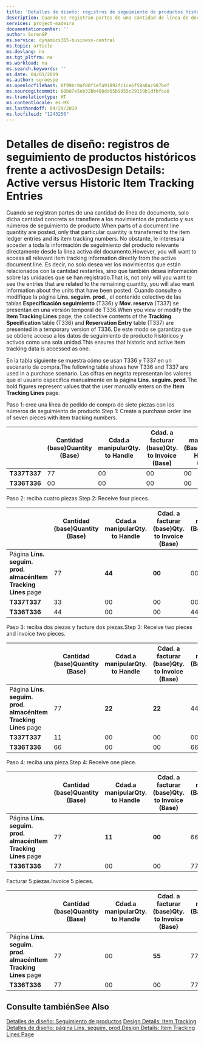 ```yaml
---
title: 'Detalles de diseño: registros de seguimiento de productos históricos frente a activos | Documentos de Microsoft'
description: Cuando se registran partes de una cantidad de línea de documento, solo dicha cantidad concreta se transfiere a los movimientos de producto y sus números de seguimiento de producto. No obstante, le interesará acceder a toda la información de seguimiento del producto relevante directamente desde la línea activa del documento. Es decir, no solo desea ver los movimientos que están relacionados con la cantidad restantes, sino que también desea información sobre las unidades que se han registrado. Cuando consulte o modifique la página **Líns. seguim. prod.**, el contenido colectivo de las tablas **Especificación seguimiento** (T336) y **Mov. reserva** (T337) se presentan en una versión temporal de T336. De este modo se garantiza que se obtiene acceso a los datos de seguimiento de producto históricos y activos como una sola unidad.
services: project-madeira
documentationcenter: ''
author: SorenGP
ms.service: dynamics365-business-central
ms.topic: article
ms.devlang: na
ms.tgt_pltfrm: na
ms.workload: na
ms.search.keywords: ''
ms.date: 04/01/2019
ms.author: sgroespe
ms.openlocfilehash: 0f99bc9af80f1efa91892fc1ce6f59a8ac987bef
ms.sourcegitcommit: 60b87e5eb32bb408dd65b9855c29159b1dfbfca8
ms.translationtype: HT
ms.contentlocale: es-MX
ms.lasthandoff: 04/29/2019
ms.locfileid: "1243256"
---
```

# <a name="design-details-active-versus-historic-item-tracking-entries"></a><span data-ttu-id="4d512-107">Detalles de diseño: registros de seguimiento de productos históricos frente a activos</span><span class="sxs-lookup"><span data-stu-id="4d512-107">Design Details: Active versus Historic Item Tracking Entries</span></span>
<span data-ttu-id="4d512-108">Cuando se registran partes de una cantidad de línea de documento, solo dicha cantidad concreta se transfiere a los movimientos de producto y sus números de seguimiento de producto.</span><span class="sxs-lookup"><span data-stu-id="4d512-108">When parts of a document line quantity are posted, only that particular quantity is transferred to the item ledger entries and its item tracking numbers.</span></span> <span data-ttu-id="4d512-109">No obstante, le interesará acceder a toda la información de seguimiento del producto relevante directamente desde la línea activa del documento.</span><span class="sxs-lookup"><span data-stu-id="4d512-109">However, you will want to access all relevant item tracking information directly from the active document line.</span></span> <span data-ttu-id="4d512-110">Es decir, no solo desea ver los movimientos que están relacionados con la cantidad restantes, sino que también desea información sobre las unidades que se han registrado.</span><span class="sxs-lookup"><span data-stu-id="4d512-110">That is, not only will you want to see the entries that are related to the remaining quantity, you will also want information about the units that have been posted.</span></span> <span data-ttu-id="4d512-111">Cuando consulte o modifique la página **Líns. seguim. prod.**, el contenido colectivo de las tablas **Especificación seguimiento** (T336) y **Mov. reserva** (T337) se presentan en una versión temporal de T336.</span><span class="sxs-lookup"><span data-stu-id="4d512-111">When you view or modify the **Item Tracking Lines** page, the collective contents of the **Tracking Specification** table (T336) and **Reservation Entry** table (T337) are presented in a temporary version of T336.</span></span> <span data-ttu-id="4d512-112">De este modo se garantiza que se obtiene acceso a los datos de seguimiento de producto históricos y activos como una sola unidad.</span><span class="sxs-lookup"><span data-stu-id="4d512-112">This ensures that historic and active item tracking data is accessed as one.</span></span>  

 <span data-ttu-id="4d512-113">En la tabla siguiente se muestra cómo se usan T336 y T337 en un escenario de compra.</span><span class="sxs-lookup"><span data-stu-id="4d512-113">The following table shows how T336 and T337 are used in a purchase scenario.</span></span> <span data-ttu-id="4d512-114">Las cifras en negrita representan los valores que el usuario especifica manualmente en la página **Líns. seguim. prod.**</span><span class="sxs-lookup"><span data-stu-id="4d512-114">The bold figures represent values that the user manually enters on the **Item Tracking Lines** page.</span></span>  

 <span data-ttu-id="4d512-115">Paso 1: cree una línea de pedido de compra de siete piezas con los números de seguimiento de producto.</span><span class="sxs-lookup"><span data-stu-id="4d512-115">Step 1: Create a purchase order line of seven pieces with item tracking numbers.</span></span>  

||<span data-ttu-id="4d512-116">**Cantidad (base)**</span><span class="sxs-lookup"><span data-stu-id="4d512-116">**Quantity (Base)**</span></span>|<span data-ttu-id="4d512-117">**Cdad.a manipular**</span><span class="sxs-lookup"><span data-stu-id="4d512-117">**Qty. to Handle**</span></span>|<span data-ttu-id="4d512-118">**Cdad. a facturar (base)**</span><span class="sxs-lookup"><span data-stu-id="4d512-118">**Qty. to Invoice (Base)**</span></span>|<span data-ttu-id="4d512-119">**Cdad. manipulada (Base)**</span><span class="sxs-lookup"><span data-stu-id="4d512-119">**Quantity Handled (Base)**</span></span>|<span data-ttu-id="4d512-120">**Cdad. facturada (Base)**</span><span class="sxs-lookup"><span data-stu-id="4d512-120">**Quantity Invoiced (Base)**</span></span>|  
|-|----------------------------------------------|--------------------------------------------|------------------------------------------------------|-------------------------------------------------------|--------------------------------------------------------|  
|<span data-ttu-id="4d512-121">**T337**</span><span class="sxs-lookup"><span data-stu-id="4d512-121">**T337**</span></span>|<span data-ttu-id="4d512-122">7</span><span class="sxs-lookup"><span data-stu-id="4d512-122">7</span></span>|<span data-ttu-id="4d512-123">0</span><span class="sxs-lookup"><span data-stu-id="4d512-123">0</span></span>|<span data-ttu-id="4d512-124">0</span><span class="sxs-lookup"><span data-stu-id="4d512-124">0</span></span>|<span data-ttu-id="4d512-125">0</span><span class="sxs-lookup"><span data-stu-id="4d512-125">0</span></span>|<span data-ttu-id="4d512-126">0</span><span class="sxs-lookup"><span data-stu-id="4d512-126">0</span></span>|  
|<span data-ttu-id="4d512-127">**T336**</span><span class="sxs-lookup"><span data-stu-id="4d512-127">**T336**</span></span>|<span data-ttu-id="4d512-128">0</span><span class="sxs-lookup"><span data-stu-id="4d512-128">0</span></span>|<span data-ttu-id="4d512-129">0</span><span class="sxs-lookup"><span data-stu-id="4d512-129">0</span></span>|<span data-ttu-id="4d512-130">0</span><span class="sxs-lookup"><span data-stu-id="4d512-130">0</span></span>|<span data-ttu-id="4d512-131">0</span><span class="sxs-lookup"><span data-stu-id="4d512-131">0</span></span>|<span data-ttu-id="4d512-132">0</span><span class="sxs-lookup"><span data-stu-id="4d512-132">0</span></span>|  

 <span data-ttu-id="4d512-133">Paso 2: reciba cuatro piezas.</span><span class="sxs-lookup"><span data-stu-id="4d512-133">Step 2: Receive four pieces.</span></span>  

||<span data-ttu-id="4d512-134">**Cantidad (base)**</span><span class="sxs-lookup"><span data-stu-id="4d512-134">**Quantity (Base)**</span></span>|<span data-ttu-id="4d512-135">**Cdad.a manipular**</span><span class="sxs-lookup"><span data-stu-id="4d512-135">**Qty. to Handle**</span></span>|<span data-ttu-id="4d512-136">**Cdad. a facturar (base)**</span><span class="sxs-lookup"><span data-stu-id="4d512-136">**Qty. to Invoice (Base)**</span></span>|<span data-ttu-id="4d512-137">**Cdad. manipulada (Base)**</span><span class="sxs-lookup"><span data-stu-id="4d512-137">**Quantity Handled (Base)**</span></span>|<span data-ttu-id="4d512-138">**Cdad. facturada (Base)**</span><span class="sxs-lookup"><span data-stu-id="4d512-138">**Quantity Invoiced (Base)**</span></span>|  
|-|----------------------------------------------|--------------------------------------------|------------------------------------------------------|-------------------------------------------------------|--------------------------------------------------------|  
|<span data-ttu-id="4d512-139">Página **Líns. seguim. prod. almacén**</span><span class="sxs-lookup"><span data-stu-id="4d512-139">**Item Tracking Lines** page</span></span>|<span data-ttu-id="4d512-140">7</span><span class="sxs-lookup"><span data-stu-id="4d512-140">7</span></span>|<span data-ttu-id="4d512-141">**4**</span><span class="sxs-lookup"><span data-stu-id="4d512-141">**4**</span></span>|<span data-ttu-id="4d512-142">**0**</span><span class="sxs-lookup"><span data-stu-id="4d512-142">**0**</span></span>|<span data-ttu-id="4d512-143">0</span><span class="sxs-lookup"><span data-stu-id="4d512-143">0</span></span>|<span data-ttu-id="4d512-144">0</span><span class="sxs-lookup"><span data-stu-id="4d512-144">0</span></span>|  
|<span data-ttu-id="4d512-145">**T337**</span><span class="sxs-lookup"><span data-stu-id="4d512-145">**T337**</span></span>|<span data-ttu-id="4d512-146">3</span><span class="sxs-lookup"><span data-stu-id="4d512-146">3</span></span>|<span data-ttu-id="4d512-147">0</span><span class="sxs-lookup"><span data-stu-id="4d512-147">0</span></span>|<span data-ttu-id="4d512-148">0</span><span class="sxs-lookup"><span data-stu-id="4d512-148">0</span></span>|<span data-ttu-id="4d512-149">0</span><span class="sxs-lookup"><span data-stu-id="4d512-149">0</span></span>|<span data-ttu-id="4d512-150">0</span><span class="sxs-lookup"><span data-stu-id="4d512-150">0</span></span>|  
|<span data-ttu-id="4d512-151">**T336**</span><span class="sxs-lookup"><span data-stu-id="4d512-151">**T336**</span></span>|<span data-ttu-id="4d512-152">4</span><span class="sxs-lookup"><span data-stu-id="4d512-152">4</span></span>|<span data-ttu-id="4d512-153">0</span><span class="sxs-lookup"><span data-stu-id="4d512-153">0</span></span>|<span data-ttu-id="4d512-154">0</span><span class="sxs-lookup"><span data-stu-id="4d512-154">0</span></span>|<span data-ttu-id="4d512-155">4</span><span class="sxs-lookup"><span data-stu-id="4d512-155">4</span></span>|<span data-ttu-id="4d512-156">0</span><span class="sxs-lookup"><span data-stu-id="4d512-156">0</span></span>|  

 <span data-ttu-id="4d512-157">Paso 3: reciba dos piezas y facture dos piezas.</span><span class="sxs-lookup"><span data-stu-id="4d512-157">Step 3: Receive two pieces and invoice two pieces.</span></span>  

||<span data-ttu-id="4d512-158">**Cantidad (base)**</span><span class="sxs-lookup"><span data-stu-id="4d512-158">**Quantity (Base)**</span></span>|<span data-ttu-id="4d512-159">**Cdad.a manipular**</span><span class="sxs-lookup"><span data-stu-id="4d512-159">**Qty. to Handle**</span></span>|<span data-ttu-id="4d512-160">**Cdad. a facturar (base)**</span><span class="sxs-lookup"><span data-stu-id="4d512-160">**Qty. to Invoice (Base)**</span></span>|<span data-ttu-id="4d512-161">**Cdad. manipulada (Base)**</span><span class="sxs-lookup"><span data-stu-id="4d512-161">**Quantity Handled (Base)**</span></span>|<span data-ttu-id="4d512-162">**Cdad. facturada (Base)**</span><span class="sxs-lookup"><span data-stu-id="4d512-162">**Quantity Invoiced (Base)**</span></span>|  
|-|----------------------------------------------|--------------------------------------------|------------------------------------------------------|-------------------------------------------------------|--------------------------------------------------------|  
|<span data-ttu-id="4d512-163">Página **Líns. seguim. prod. almacén**</span><span class="sxs-lookup"><span data-stu-id="4d512-163">**Item Tracking Lines** page</span></span>|<span data-ttu-id="4d512-164">7</span><span class="sxs-lookup"><span data-stu-id="4d512-164">7</span></span>|<span data-ttu-id="4d512-165">**2**</span><span class="sxs-lookup"><span data-stu-id="4d512-165">**2**</span></span>|<span data-ttu-id="4d512-166">**2**</span><span class="sxs-lookup"><span data-stu-id="4d512-166">**2**</span></span>|<span data-ttu-id="4d512-167">4</span><span class="sxs-lookup"><span data-stu-id="4d512-167">4</span></span>|<span data-ttu-id="4d512-168">0</span><span class="sxs-lookup"><span data-stu-id="4d512-168">0</span></span>|  
|<span data-ttu-id="4d512-169">**T337**</span><span class="sxs-lookup"><span data-stu-id="4d512-169">**T337**</span></span>|<span data-ttu-id="4d512-170">1</span><span class="sxs-lookup"><span data-stu-id="4d512-170">1</span></span>|<span data-ttu-id="4d512-171">0</span><span class="sxs-lookup"><span data-stu-id="4d512-171">0</span></span>|<span data-ttu-id="4d512-172">0</span><span class="sxs-lookup"><span data-stu-id="4d512-172">0</span></span>|<span data-ttu-id="4d512-173">0</span><span class="sxs-lookup"><span data-stu-id="4d512-173">0</span></span>|<span data-ttu-id="4d512-174">0</span><span class="sxs-lookup"><span data-stu-id="4d512-174">0</span></span>|  
|<span data-ttu-id="4d512-175">**T336**</span><span class="sxs-lookup"><span data-stu-id="4d512-175">**T336**</span></span>|<span data-ttu-id="4d512-176">6</span><span class="sxs-lookup"><span data-stu-id="4d512-176">6</span></span>|<span data-ttu-id="4d512-177">0</span><span class="sxs-lookup"><span data-stu-id="4d512-177">0</span></span>|<span data-ttu-id="4d512-178">0</span><span class="sxs-lookup"><span data-stu-id="4d512-178">0</span></span>|<span data-ttu-id="4d512-179">6</span><span class="sxs-lookup"><span data-stu-id="4d512-179">6</span></span>|<span data-ttu-id="4d512-180">2</span><span class="sxs-lookup"><span data-stu-id="4d512-180">2</span></span>|  

 <span data-ttu-id="4d512-181">Paso 4: reciba una pieza.</span><span class="sxs-lookup"><span data-stu-id="4d512-181">Step 4: Receive one piece.</span></span>  

||<span data-ttu-id="4d512-182">**Cantidad (base)**</span><span class="sxs-lookup"><span data-stu-id="4d512-182">**Quantity (Base)**</span></span>|<span data-ttu-id="4d512-183">**Cdad.a manipular**</span><span class="sxs-lookup"><span data-stu-id="4d512-183">**Qty. to Handle**</span></span>|<span data-ttu-id="4d512-184">**Cdad. a facturar (base)**</span><span class="sxs-lookup"><span data-stu-id="4d512-184">**Qty. to Invoice (Base)**</span></span>|<span data-ttu-id="4d512-185">**Cdad. manipulada (Base)**</span><span class="sxs-lookup"><span data-stu-id="4d512-185">**Quantity Handled (Base)**</span></span>|<span data-ttu-id="4d512-186">**Cdad. facturada (Base)**</span><span class="sxs-lookup"><span data-stu-id="4d512-186">**Quantity Invoiced (Base)**</span></span>|  
|-|----------------------------------------------|--------------------------------------------|------------------------------------------------------|-------------------------------------------------------|--------------------------------------------------------|  
|<span data-ttu-id="4d512-187">Página **Líns. seguim. prod. almacén**</span><span class="sxs-lookup"><span data-stu-id="4d512-187">**Item Tracking Lines** page</span></span>|<span data-ttu-id="4d512-188">7</span><span class="sxs-lookup"><span data-stu-id="4d512-188">7</span></span>|<span data-ttu-id="4d512-189">**1**</span><span class="sxs-lookup"><span data-stu-id="4d512-189">**1**</span></span>|<span data-ttu-id="4d512-190">**0**</span><span class="sxs-lookup"><span data-stu-id="4d512-190">**0**</span></span>|<span data-ttu-id="4d512-191">6</span><span class="sxs-lookup"><span data-stu-id="4d512-191">6</span></span>|<span data-ttu-id="4d512-192">2</span><span class="sxs-lookup"><span data-stu-id="4d512-192">2</span></span>|  
|<span data-ttu-id="4d512-193">**T336**</span><span class="sxs-lookup"><span data-stu-id="4d512-193">**T336**</span></span>|<span data-ttu-id="4d512-194">7</span><span class="sxs-lookup"><span data-stu-id="4d512-194">7</span></span>|<span data-ttu-id="4d512-195">0</span><span class="sxs-lookup"><span data-stu-id="4d512-195">0</span></span>|<span data-ttu-id="4d512-196">0</span><span class="sxs-lookup"><span data-stu-id="4d512-196">0</span></span>|<span data-ttu-id="4d512-197">7</span><span class="sxs-lookup"><span data-stu-id="4d512-197">7</span></span>|<span data-ttu-id="4d512-198">2</span><span class="sxs-lookup"><span data-stu-id="4d512-198">2</span></span>|  

 <span data-ttu-id="4d512-199">Facturar 5 piezas.</span><span class="sxs-lookup"><span data-stu-id="4d512-199">Invoice 5 pieces.</span></span>  

||<span data-ttu-id="4d512-200">**Cantidad (base)**</span><span class="sxs-lookup"><span data-stu-id="4d512-200">**Quantity (Base)**</span></span>|<span data-ttu-id="4d512-201">**Cdad.a manipular**</span><span class="sxs-lookup"><span data-stu-id="4d512-201">**Qty. to Handle**</span></span>|<span data-ttu-id="4d512-202">**Cdad. a facturar (base)**</span><span class="sxs-lookup"><span data-stu-id="4d512-202">**Qty. to Invoice (Base)**</span></span>|<span data-ttu-id="4d512-203">**Cdad. manipulada (Base)**</span><span class="sxs-lookup"><span data-stu-id="4d512-203">**Quantity Handled (Base)**</span></span>|<span data-ttu-id="4d512-204">**Cdad. facturada (Base)**</span><span class="sxs-lookup"><span data-stu-id="4d512-204">**Quantity Invoiced (Base)**</span></span>|  
|-|----------------------------------------------|--------------------------------------------|------------------------------------------------------|-------------------------------------------------------|--------------------------------------------------------|  
|<span data-ttu-id="4d512-205">Página **Líns. seguim. prod. almacén**</span><span class="sxs-lookup"><span data-stu-id="4d512-205">**Item Tracking Lines** page</span></span>|<span data-ttu-id="4d512-206">7</span><span class="sxs-lookup"><span data-stu-id="4d512-206">7</span></span>|<span data-ttu-id="4d512-207">0</span><span class="sxs-lookup"><span data-stu-id="4d512-207">0</span></span>|<span data-ttu-id="4d512-208">**5**</span><span class="sxs-lookup"><span data-stu-id="4d512-208">**5**</span></span>|<span data-ttu-id="4d512-209">7</span><span class="sxs-lookup"><span data-stu-id="4d512-209">7</span></span>|<span data-ttu-id="4d512-210">2</span><span class="sxs-lookup"><span data-stu-id="4d512-210">2</span></span>|  
|<span data-ttu-id="4d512-211">**T336**</span><span class="sxs-lookup"><span data-stu-id="4d512-211">**T336**</span></span>|<span data-ttu-id="4d512-212">7</span><span class="sxs-lookup"><span data-stu-id="4d512-212">7</span></span>|<span data-ttu-id="4d512-213">0</span><span class="sxs-lookup"><span data-stu-id="4d512-213">0</span></span>|<span data-ttu-id="4d512-214">0</span><span class="sxs-lookup"><span data-stu-id="4d512-214">0</span></span>|<span data-ttu-id="4d512-215">7</span><span class="sxs-lookup"><span data-stu-id="4d512-215">7</span></span>|<span data-ttu-id="4d512-216">7</span><span class="sxs-lookup"><span data-stu-id="4d512-216">7</span></span>|  

## <a name="see-also"></a><span data-ttu-id="4d512-217">Consulte también</span><span class="sxs-lookup"><span data-stu-id="4d512-217">See Also</span></span>  
 <span data-ttu-id="4d512-218">[Detalles de diseño: Seguimiento de productos](design-details-item-tracking.md) </span><span class="sxs-lookup"><span data-stu-id="4d512-218">[Design Details: Item Tracking](design-details-item-tracking.md) </span></span>  
 [<span data-ttu-id="4d512-219">Detalles de diseño: página Líns. seguim. prod.</span><span class="sxs-lookup"><span data-stu-id="4d512-219">Design Details: Item Tracking Lines Page</span></span>](design-details-item-tracking-lines-window.md)
